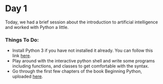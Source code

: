 # Day 1
Today, we had a brief session about the introduction to artificial intelligence and worked with Python a little.



### Things To Do:

- Install Python 3 if you have not installed it already. You can follow this link [here](https://www.ics.uci.edu/~pattis/common/handouts/pythoneclipsejava/python.html).
- Play around with the interactive python shell and write some programs including functions, and classes to get comfortable with the syntax.
- Go through the first few chapters of the book Beginning Python, uploaded [here](https://github.com/paravsingla/codemania-ai/blob/master/Day%201/Magnus%20Lie%20Hetland%20-%20Beginning%20Python_%20From%20Novice%20to%20Professional%20(2017%2C%20Apress).pdf).

